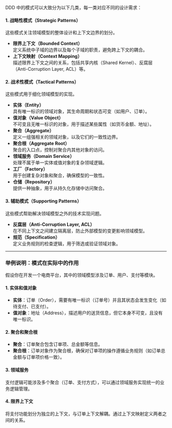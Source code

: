 DDD 中的模式可以大致分为以下几类，每一类对应不同的设计需求：

#### **1. 战略性模式（Strategic Patterns）**

这些模式关注领域模型的整体设计和上下文边界的划分。

- **限界上下文（Bounded Context）**  
    定义系统中子域的边界以及每个子域的职责，避免跨上下文的耦合。
- **上下文映射（Context Mapping）**  
    描述限界上下文之间的关系，包括共享内核（Shared Kernel）、反腐层（Anti-Corruption Layer, ACL）等。

#### **2. 战术性模式（Tactical Patterns）**

这些模式用于细化领域模型的实现。

- **实体（Entity）**  
    具有唯一标识的领域对象，其生命周期和状态可变（如用户、订单）。
- **值对象（Value Object）**  
    不可变且无唯一标识的对象，用于描述某些属性（如货币金额、地址）。
- **聚合（Aggregate）**  
    定义一组强相关的领域对象，以及它们的一致性边界。
- **聚合根（Aggregate Root）**  
    聚合的入口点，控制对聚合内其他对象的访问。
- **领域服务（Domain Service）**  
    处理不属于单一实体或值对象的复杂领域逻辑。
- **工厂（Factory）**  
    用于创建复杂对象和聚合，确保模型的一致性。
- **仓储（Repository）**  
    提供一种抽象，用于从持久化存储中访问聚合。

#### **3. 辅助模式（Supporting Patterns）**

这些模式帮助解决领域模型之外的技术实现问题。

- **反腐层（Anti-Corruption Layer, ACL）**  
    在不同上下文之间建立隔离层，防止外部模型的变更影响领域模型。
- **规范（Specification）**  
    定义业务规则的检查逻辑，用于筛选或验证领域对象。

---

### **举例说明：模式在实际中的作用**

假设你在开发一个电商平台，其中的领域模型涉及订单、用户、支付等模块。

#### **1. 实体和值对象**

- **实体**：订单（Order），需要有唯一标识（订单号）并且其状态会发生变化（如待支付、已支付）。
- **值对象**：地址（Address），描述用户的送货信息，但它本身不可变，且没有唯一标识。

#### **2. 聚合和聚合根**

- **聚合**：订单聚合包含订单项、总金额等信息。
- **聚合根**：订单对象作为聚合根，确保对订单项的操作遵循业务规则（如订单总金额与订单项价格一致）。

#### **3. 领域服务**

支付逻辑可能涉及多个聚合（订单、支付方式），可以通过领域服务实现统一的业务逻辑管理。

#### **4. 限界上下文**

将支付功能划分为独立的上下文，与订单上下文解耦。通过上下文映射定义两者之间的关系。